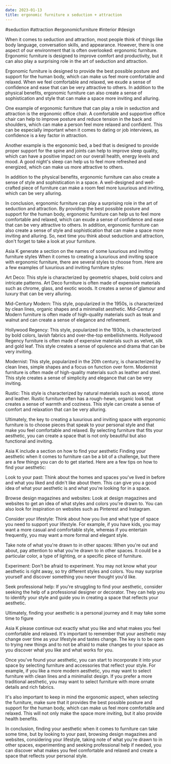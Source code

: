 ```yaml
---
date: 2023-01-13 
title: ergonomic furniture x seduction + attraction
---
```





#seduction #attraction #ergonomicfurniture #interior #design



When it comes to seduction and attraction, most people think of things like body language, conversation skills, and appearance. However, there is one aspect of our environment that is often overlooked: ergonomic furniture. Ergonomic furniture is designed to improve comfort and productivity, but it can also play a surprising role in the art of seduction and attraction.

Ergonomic furniture is designed to provide the best possible posture and support for the human body, which can make us feel more comfortable and relaxed. When we feel comfortable and relaxed, we exude a sense of confidence and ease that can be very attractive to others. In addition to the physical benefits, ergonomic furniture can also create a sense of sophistication and style that can make a space more inviting and alluring.

One example of ergonomic furniture that can play a role in seduction and attraction is the ergonomic office chair. A comfortable and supportive office chair can help to improve posture and reduce tension in the back and shoulders, which can make a person feel more relaxed and confident. This can be especially important when it comes to dating or job interviews, as confidence is a key factor in attraction.

Another example is the ergonomic bed, a bed that is designed to provide proper support for the spine and joints can help to improve sleep quality, which can have a positive impact on our overall health, energy levels and mood. A good night's sleep can help us to feel more refreshed and energized, which can make us more attractive to others.

In addition to the physical benefits, ergonomic furniture can also create a sense of style and sophistication in a space. A well-designed and well-crafted piece of furniture can make a room feel more luxurious and inviting, which can be very alluring.

In conclusion, ergonomic furniture can play a surprising role in the art of seduction and attraction. By providing the best possible posture and support for the human body, ergonomic furniture can help us to feel more comfortable and relaxed, which can exude a sense of confidence and ease that can be very attractive to others. In addition, ergonomic furniture can also create a sense of style and sophistication that can make a space more inviting and alluring. So, next time you think about seduction and attraction, don't forget to take a look at your furniture.




Asia K
generate a section on the names of some luxurious and inviting furniture styles
When it comes to creating a luxurious and inviting space with ergonomic furniture, there are several styles to choose from. Here are a few examples of luxurious and inviting furniture styles:

Art Deco: This style is characterized by geometric shapes, bold colors and intricate patterns. Art Deco furniture is often made of expensive materials such as chrome, glass, and exotic woods. It creates a sense of glamour and luxury that can be very alluring.

Mid-Century Modern: This style, popularized in the 1950s, is characterized by clean lines, organic shapes and a minimalist aesthetic. Mid-Century Modern furniture is often made of high-quality materials such as teak and walnut and can create a sense of elegance and refinement.

Hollywood Regency: This style, popularized in the 1930s, is characterized by bold colors, lavish fabrics and over-the-top embellishments. Hollywood Regency furniture is often made of expensive materials such as velvet, silk and gold leaf. This style creates a sense of opulence and drama that can be very inviting.

Modernist: This style, popularized in the 20th century, is characterized by clean lines, simple shapes and a focus on function over form. Modernist furniture is often made of high-quality materials such as leather and steel. This style creates a sense of simplicity and elegance that can be very inviting.

Rustic: This style is characterized by natural materials such as wood, stone and leather. Rustic furniture often has a rough-hewn, organic look that creates a sense of warmth and coziness. This style can create a sense of comfort and relaxation that can be very alluring.

Ultimately, the key to creating a luxurious and inviting space with ergonomic furniture is to choose pieces that speak to your personal style and that make you feel comfortable and relaxed. By selecting furniture that fits your aesthetic, you can create a space that is not only beautiful but also functional and inviting.




Asia K
include a section on how to find your aesthetic
Finding your aesthetic when it comes to furniture can be a bit of a challenge, but there are a few things you can do to get started. Here are a few tips on how to find your aesthetic:

Look to your past: Think about the homes and spaces you've lived in before and what you liked and didn't like about them. This can give you a good idea of what your aesthetic is and what you're looking for in a space.

Browse design magazines and websites: Look at design magazines and websites to get an idea of what styles and colors you're drawn to. You can also look for inspiration on websites such as Pinterest and Instagram.

Consider your lifestyle: Think about how you live and what type of space you need to support your lifestyle. For example, if you have kids, you may want a more casual and comfortable style, whereas if you entertain frequently, you may want a more formal and elegant style.

Take note of what you're drawn to in other spaces: When you're out and about, pay attention to what you're drawn to in other spaces. It could be a particular color, a type of lighting, or a specific piece of furniture.

Experiment: Don't be afraid to experiment. You may not know what your aesthetic is right away, so try different styles and colors. You may surprise yourself and discover something you never thought you'd like.

Seek professional help: If you're struggling to find your aesthetic, consider seeking the help of a professional designer or decorator. They can help you to identify your style and guide you in creating a space that reflects your aesthetic.

Ultimately, finding your aesthetic is a personal journey and it may take some time to figure




Asia K
please continue
out exactly what you like and what makes you feel comfortable and relaxed. It's important to remember that your aesthetic may change over time as your lifestyle and tastes change. The key is to be open to trying new things and to not be afraid to make changes to your space as you discover what you like and what works for you.

Once you've found your aesthetic, you can start to incorporate it into your space by selecting furniture and accessories that reflect your style. For example, if you like a more modern aesthetic, you may want to select furniture with clean lines and a minimalist design. If you prefer a more traditional aesthetic, you may want to select furniture with more ornate details and rich fabrics.

It's also important to keep in mind the ergonomic aspect, when selecting the furniture, make sure that it provides the best possible posture and support for the human body, which can make us feel more comfortable and relaxed. This will not only make the space more inviting, but it also provide health benefits.

In conclusion, finding your aesthetic when it comes to furniture can take some time, but by looking to your past, browsing design magazines and websites, considering your lifestyle, taking note of what you're drawn to in other spaces, experimenting and seeking professional help if needed, you can discover what makes you feel comfortable and relaxed and create a space that reflects your personal style.
